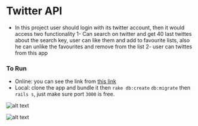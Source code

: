 # Twitter API

* In this project user should login with its twitter account, then it would access two functionality
1- Can search on twitter and get 40 last twittes about the search key, user can like them and add to favourite lists, also he can unlike the favourites and remove from the list
2- user can twittes from this app  
### To Run
* Online: you can see the link from [this link ](https://rallyteam.herokuapp.com/) 
* Local: clone the app and bundle it then `rake db:create` `db:migrate` then `rails s`, just make sure port `3000` is free. 


![alt text](https://user-images.githubusercontent.com/7471619/30937680-5d41b9de-a38c-11e7-8847-31c60fb59199.png)

![alt text](https://user-images.githubusercontent.com/7471619/30937659-50b946fa-a38c-11e7-9a8a-d5ef15b53e2b.png)

